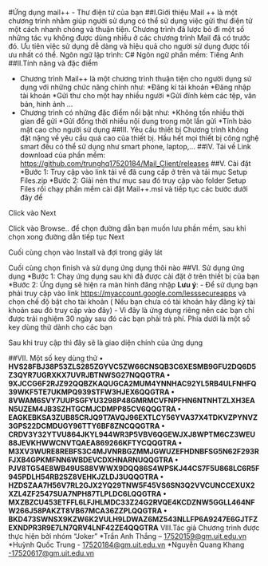 #Ứng dụng mail++ - Thư điện tử của bạn
##I.Giới thiệu 
Mail ++ là một chương trình nhằm giúp người sử dụng có thể sử dụng việc gửi thư điện tử một cách nhanh chóng và thuận tiện. Chương trình đã lược bỏ đi một số những tác vụ không được dùng nhiều ở các chương trình Mail đã có trước đó. Ưu tiên việc sử dụng dễ dàng và hiệu quả cho người sử dụng được tối ưu nhất có thể.
Ngôn ngữ lập trình: C#
Ngôn ngữ phần mềm: Tiếng Anh
##II.Tính năng và đặc điểm
+ Chương trình Mail++ là một chương trình thuận tiện cho người dụng sử dụng với những chức năng chính như: 
*Đăng kí tài khoản
*Đăng nhập tài khoản
*Gửi thư cho một hay nhiều người
*Gửi đính kèm các tệp, văn bản, hình ảnh ...
+ Chương trình có những đặc điểm nổi bật như:
*Không tốn nhiều thời gian để gửi 
*Gửi đồng thời nhiều nội dung trong một lần gửi
*Tính bảo mật cao cho người sử dụng
##III. Yêu cầu thiết bị 
Chương trình không đặt nặng về yêu cầu quá cao của thiết bị. Hầu hết mọi thiết bị công nghệ smart đều có thể sử dụng như smart phone, laptop,...
##IV. Tải về 
Link download của phần mềm:
https://github.com/trunghq17520184/Mail_Client/releases
##V. Cài đặt
*Bước 1: Truy cập vào link tải về đã cung cấp ở trên và tải mục Setup Files.zip
*Bước 2: Giải nén thư mục sau đó truy cập vào folder Setup Files rồi chạy phần mềm cài đặt Mail++.msi 
và tiếp tục các bước dưới đây để 
 
Click vào Next
 
Click vào Browse.. để chọn đường dẫn bạn muốn lưu phần mềm, sau khi chọn xong đường dẫn tiếp tục Next
 
Cuối cùng chọn vào Install và đợi trong giây lát
 
Cuối cùng chọn finish và sử dụng ứng dụng thôi nào
##VI. Sử dụng ứng dụng
*Bước 1: Chạy ứng dụng sau khi đã được cài đặt ở trên thiết bị của bạn
*Bước 2: Ứng dụng sẽ hiện ra màn hình đăng nhập 
**Lưu ý**: - Để sử dụng bạn phải truy cập vào link https://myaccount.google.com/lesssecureapps và chọn chế độ bật cho tài khoản ( Nếu bạn chưa có tài khoản hãy đăng ký tài khoản sau đó truy cập vào đây)
            - Vì đây là ứng dụng riêng nên các bạn chỉ được trải nghiệm 30 ngày sau đó các bạn phải trả phí. Phía dưới là một số key dùng thử dành cho các bạn
 
Sau khi truy cập thì đây sẽ là giao diện chính của ứng dụng
 
##VII. Một số key dùng thử
•	**HVS28FBJ38P53ZLS285ZGYVC5ZW66CNSQB3C6XESMB9GFU2DQ6D5Z3QYR7UGRXKX7UVRJBTNWSG27NQQGTRA
•	9XJCCG6F2RJZ92QQBZKAQUGCA2MUM4YNNHAC92YL5RB4ULFNHFQ39WKF5TE7UKMPQ939STFW3HJEX6QQGTRA
•	8VWAM6SVY7UUPSGFYU3298P48GMRMCVFNPFHN6NTNHTZLXH3EAN5UZEM4JB3SZHTGCMJCDMPP85CV6QQGTRA
•	EAGKEBKSA3ZUB85CRJQ9T7AVQJ96EXTLCY56YVA37X4TDKVZPYNVZ3GPS22DCMDUGY96TTY6BF8ZNCQQGTRA
•	CRDV3Y32YTVU864JKYL944WR3P5VBV6QGEWJXJ8WPTM6CZ3WEU88JEVKHWWCNVTQAEA869266KFTYCQQGTRA
•	M3XV3WURE8REBFS3C4MJVNRBGZMMJGWUZEFHDNBFSG5N62F293RFJXB4GPKMFNN6WBDEVCDXHNARNUQQGTRA
•	PJV8TG54E8WB49US88VWWX9DQQ86S4WPSKJ44CS7F5U868LC6R5F945PDLH54RB2SZ8VEHKJZLDJ3UQQGTRA
•	HZDSZAA7H56V7RL2GJX2YQ29TNW5F45VS6SN3Q2VVCUNCCEXUX2XZL4ZF2547SUA7NPH87TLPLDC6LQQGTRA
•	MXZBZCU453ETFFL6LFJHLMDC33Z24G2RVQE4KCDZNW5GGLL464NFW266J58PAKZT8VB67MCA36ZZPLQQGTRA
•	BKD473SWNSX9KZW6K2VULH9LDWAZ6MZ543NLLFP6A9247E6GJTFZEXNDPR3R9E7LN7QRV4LNF42ZE4QQGTRA**
VIII.Tác giả
Chương trình được thực hiện bởi nhóm “Joker”
*Trần Anh Thắng – 17520159@gm.uit.edu.vn
*Huỳnh Quốc Trung - 17520184@gm.uit.edu.vn
*Nguyễn Quang Khang -17520617@gm.uit.edu.vn




